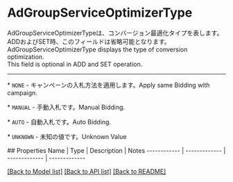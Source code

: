 # AdGroupServiceOptimizerType

<div lang=\"ja\"> AdGroupServiceOptimizerTypeは、コンバージョン最適化タイプを表します。<br> ADDおよびSET時、このフィールドは省略可能となります。 </div> <div lang=\"en\"> AdGroupServiceOptimizerType displays the type of conversion optimization.<br> This field is optional in ADD and SET operation. </div> <hr> <p>* <code>NONE</code> - <span lang=\"ja\">キャンペーンの入札方法を適用します。</span><span lang=\"en\">Apply same Bidding with campaign.</span></p> <p>* <code>MANUAL</code> - <span lang=\"ja\">手動入札です。</span><span lang=\"en\">Manual Bidding.</span></p> <p>* <code>AUTO</code> - <span lang=\"ja\">自動入札です。</span><span lang=\"en\">Auto Bidding.</span></p> <p>* <code>UNKNOWN</code> - <span lang=\"ja\">未知の値です。</span><span lang=\"en\">Unknown Value</span></p> 
## Properties
Name | Type | Description | Notes
------------ | ------------- | ------------- | -------------

[[Back to Model list]](../README.md#documentation-for-models) [[Back to API list]](../README.md#documentation-for-api-endpoints) [[Back to README]](../README.md)


